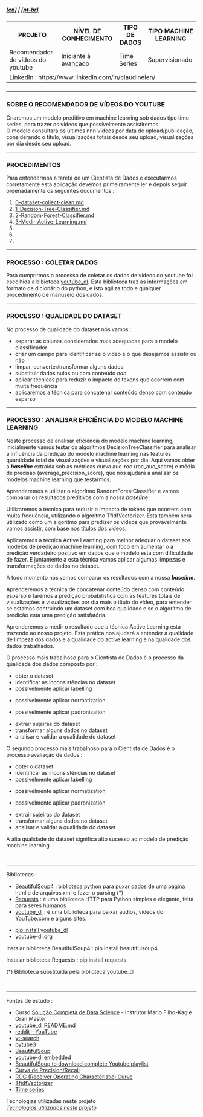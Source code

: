 <h5><a href="blank_">[en]</a> | <a href="blank_">[pt-br]</a>
</h5>
<h5>
<div>
  <table>
    <tr>
      <th>PROJETO</th>
      <th>NÍVEL DE CONHECIMENTO</th>
      <th>TIPO DE DADOS</th>
      <th>TIPO MACHINE LEARNING</th>
    </tr>
    <tr>
      <td>Recomendador de vídeos do youtube</td>
      <td>Iniciante à avançado</td>
      <td>Time Series</td>
      <td>Supervisionado</td>
    </tr>
    <tr>
        <td colspan="4">LinkedIn : https://www.linkedin.com/in/claudineien/</td>
    </tr>
  </table>
</div>
</h5>

<hr>
<h3 align="left">SOBRE O RECOMENDADOR DE VÍDEOS DO YOUTUBE</h3>
<p>Criaremos um modelo preditivo em machine learning sob dados tipo time series, para trazer os vídeos que possívelmente assistiremos.<br>
O modelo consultará os últimos nnn vídeos por data de upload/publicação, considerando o título, visualizações totais desde seu upload, visualizações por dia desde seu upload. </p>

<hr>
<h3 align="left">PROCEDIMENTOS</h3>
<p>Para entendermos a tarefa de um Cientista de Dados e executarmos corretamente esta aplicação devemos primeiramente ler e depois seguir ordenadamente os seguintes documentos :
<ol>
    <li><a href="https://github.com/claudineien/youtube-recommender-machine-learning/blob/master/0-dataset-collect-clean.md">0-dataset-collect-clean.md</a></li>
    <li><a href="https://github.com/claudineien/youtube-recommender-machine-learning/blob/master/1-Decision-Tree-Classifier.md">1-Decision-Tree-Classifier.md</a></li>
    <li><a href="https://github.com/claudineien/youtube-recommender-machine-learning/blob/master/2-Random-Forest-Classifier.md">2-Random-Forest-Classifier.md</a></li>
    <li><a href="https://github.com/claudineien/youtube-recommender-machine-learning/blob/master/3-Medir-Active-Learning.md">3-Medir-Active-Learning.md</a></li>
    <li></li>
    <li></li>
    <li></li>
</ol>
</p>

<hr>
<h3 align="left">PROCESSO : COLETAR DADOS</h3>
<p>
Para cumprirmos o processo de coletar os dados de vídeos do youtube foi escolhida a bibioteca <a href="https://youtube-dl.org/">youtube_dl</a>. Esta biblioteca traz as informações em formato de dicionário do python, e isto agiliza todo e qualquer procedimento de manuseio dos dados.
</p>

<hr>
<h3 align="left">PROCESSO : QUALIDADE DO DATASET</h3>
<p>
No processo de qualidade do dataset nós vamos :
    <ul>
        <li>separar as colunas considerados mais adequadas para o modelo classificador</li>
        <li>criar um campo para identificar se o vídeo é o que desejamos assistir ou não</li>
        <li>limpar, converter/transformar alguns dados</li>
        <li>substituir dados nulos ou com conteúdo <em>nan</em></li>
        <li>aplicar técnicas para reduzir o impacto de tokens que ocorrem com muita frequência</li>
        <li>aplicaremos a técnica para concatenar conteúdo denso com conteúdo esparso</li>
    </ul>
</p>

<hr>
<h3 align="left">PROCESSO : ANALISAR EFICIÊNCIA DO MODELO MACHINE LEARNING</h3>
<p>
Neste processo de analisar eficiência do modelo machine learning, inicialmente vamos testar os algorítmos DecisionTreeClassifier para analisar a influência da predição do modelo machine learning nas features quantidade total de visualizações e visualizações por dia. Aqui vamos obter a <em><strong>baseline</strong></em> extraída sob as métricas curva auc-roc (roc_auc_score) e média de precisão (average_precision_score), que nos ajudará a analisar os modelos machine learning que testarmos.
</p>

<p>
Aprenderemos a utilizar o algorítmo RandomForestClassifier e vamos comparar os resultados preditivos com a nossa <em><strong>baseline</strong></em>.
</p>

<p>
Utilizaremos a técnica para reduzir o impacto de tokens que ocorrem com muita frequência, utilizando o algorítmo TfidfVectorizer. Esta também sera utilizado como um algorítmo para predizer os vídeos que provavelmente vamos assistir, com base nos títulos dos vídeos.
</p>

<p>
Aplicaremos a técnica Active Learning para melhor adequar o dataset aos modelos de predição machine learning, com foco em aumentar o a predição verdadeiro positivo em dados que o modelo esta com dificuldade de fazer. E juntamente a esta técnica vamos aplicar algumas limpezas e transformações de dados no dataset.
</p>

<p>
A todo momento nós vamos comparar os resultados com a nossa <em><strong>baseline</strong></em>.
</p>

<p>
Aprenderemos a técnica de concatenar conteúdo denso com conteúdo esparso e faremos a predição probabilística com as features totais de visualizações e visualizações por dia mais o título do vídeo, para entender se estamos contruindo um dataset com boa qualidade e se o algorítmo de predição esta uma predição satisfatória.
</p>

<p>
Aprenderemos a medir o resultado que a técnica Active Learning esta trazendo ao nosso projeto. Esta prática nos ajudará a entender a qualidade de limpeza dos dados e a qualidade do active learning e na qualidade dos dados trabalhados.
</p>

<p>O processo mais trabalhoso para o Cientista de Dados é o processo da qualidade dos dados composto por :
    <ul>
        <li>obter o dataset</li>
        <li>identificar as inconsistências no dataset</li>
        <li>possivelmente aplicar labelling</p>
        <li>possivelmente aplicar normatization</p>
        <li>possivelmente aplicar padronization</p>
        <li>extrair sujeiras do dataset</li>
        <li>transformar alguns dados no dataset</li>
        <li>analisar e validar a qualidade do dataset</li>
    </ul>
</p>

<p>O segundo processo mais trabalhoso para o Cientista de Dados  é o processo avaliação de dados :
    <ul>
        <li>obter o dataset</li>
        <li>identificar as inconsistências no dataset</li>
        <li>possivelmente aplicar labelling</p>
        <li>possivelmente aplicar normatization</p>
        <li>possivelmente aplicar padronization</p>
        <li>extrair sujeiras do dataset</li>
        <li>transformar alguns dados no dataset</li>
        <li>analisar e validar a qualidade do dataset</li>
    </ul>
</p>

<p>
A alta qualidade do dataset significa alto sucesso ao modelo de predição machine learning.
</p>

<br>
<hr>
<p>Bibliotecas :
    <ul>
        <li><a href="https://www.crummy.com/software/BeautifulSoup/bs4/doc/">BeautifulSoup4</a> : biblioteca python para puxar dados de uma página html e de arquivos xml e fazer o parsing (*)</li>
        <li><a href="https://requests.readthedocs.io/pt_BR/latest/user/quickstart.html">Requests</a> : é uma biblioteca HTTP para Python simples e elegante, feita para seres humanos</li>
        <li><a href="https://requests.readthedocs.io/pt_BR/latest/user/quickstart.html">youtube_dl</a> : é uma biblioteca para baixar audios, vídeos do YouTube.com e alguns sites.</li>
    </ul>
    <ul>
        <li><a href="https://pypi.org/project/youtube_dl/">pip install youtube_dl</a></li>
        <li><a href="https://youtube-dl.org/">youtube-dl.org</a></li>
    </ul>
    <p>Instalar biblioteca BeautifulSoup4 : pip install beautifulsoup4</p>
    <p>Instalar biblioteca Requests : pip install requests</p>
    <p>(*) Biblioteca substituída pela biblioteca youtube_dl</p>
</p>

<br>
<hr>
<p>Fontes de estudo :
    <ul>
        <li>Curso <a href="https://curso.mariofilho.com/">   
        Solução Completa de Data Science</a> - Instrutor Mario Filho-Kagle Gran Master</li>
        <li><a href="https://github.com/ytdl-org/youtube-dl/blob/master/README.md#how-do-i-update-youtube-dl">youtube_dl README.md</a></li>
        <li><a href="https://www.reddit.com/r/youtubedl/comments/hqc577/getting_error_unable_to_extract_video_data/">reddit - YouTube</a></li>
        <li><a href="https://pypi.org/project/yt-search/">yt-search</a></li>
        <li><a href="https://python-pytube.readthedocs.io/en/latest/user/quickstart.html#downloading-a-video">pytube3</a></li>
        <li><a href="https://www.geeksforgeeks.org/python-program-to-download-complete-youtube-playlist/?ref=rp">BeautifulSoup</a></li>
        <li><a href="https://www.bogotobogo.com/VideoStreaming/YouTube/youtube-dl-embedding.php">youtube-dl embedded</a></li>
        <li><a href="https://www.bogotobogo.com/VideoStreaming/YouTube/Dissecting-YouTube-URLs.php">BeautifulSoup to download complete Youtube playlist</a></li>
        <li><a href="https://scikit-learn.org/stable/auto_examples/model_selection/plot_precision_recall.html#sphx-glr-auto-examples-model-selection-plot-precision-recall-py">Curva de Precision/Recall</a></li>
        <li><a href="https://scikit-learn.org/stable/modules/model_evaluation.html#roc-metrics">ROC (Receiver Operating Characteristic) Curve</a></li>
        <li><a href="https://www.kaggle.com/adamschroeder/countvectorizer-tfidfvectorizer-predict-comments">TfidfVectorizer</a></li>
        <li><a href="https://www.machinelearningplus.com/time-series/time-series-analysis-python/">Time series</a></li>
    </ul>
</p>

<a id="itemtec" >Tecnologias utilizadas neste projeto</a><br>
<em><a href="#itemtec">Tecnologias utilizadas neste projeto</a></em>

<!--<h5><a href="blank_">[en]</a> | <a href="blank_">[pt-br]</a></br>
Projeto : Recomendador de vídeos do youtube<br>
Nivel Conhecimento : Iniciante à avançado<br>
Tipo de dados : Time Series<br>
Tipo Machine Learning : Supervisionado<br>

LinkedIn : https://www.linkedin.com/in/claudineien/
</h5>-->
